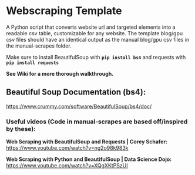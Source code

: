 # Webscraping Template
A Python script that converts website url and targeted elements into a readable csv table, customizable for any website. The template blog/gpu csv files should have an identical output as the manual blog/gpu csv files in the manual-scrapes folder.

Make sure to install BeautifulSoup with **`pip install bs4`** and requests with **`pip install requests`**

**See Wiki for a more thorough walkthrough.**

## Beautiful Soup Documentation (bs4):
https://www.crummy.com/software/BeautifulSoup/bs4/doc/

### Useful videos (Code in manual-scrapes are based off/inspired by these):
**Web Scraping with BeautifulSoup and Requests | Corey Schafer:** https://www.youtube.com/watch?v=ng2o98k983k

**Web Scraping with Python and BeautifulSoup | Data Science Dojo:** https://www.youtube.com/watch?v=XQgXKtPSzUI
